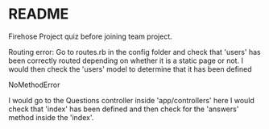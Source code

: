 # README

Firehose Project quiz before joining team project.

Routing error:
Go to routes.rb in the config folder and check that 'users' has been correctly routed depending on whether it is a static page or not. I would then check the 'users' model to determine that it has been defined

NoMethodError

I would go to the Questions controller inside 'app/controllers' here I would check that 'index' has been defined and then check for the 'answers' method inside the 'index'.
